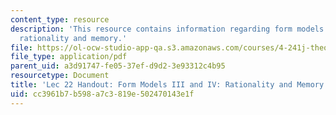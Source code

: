 ```yaml
---
content_type: resource
description: 'This resource contains information regarding form models III and IV:
  rationality and memory.'
file: https://ol-ocw-studio-app-qa.s3.amazonaws.com/courses/4-241j-theory-of-city-form-spring-2013/cc3961b7b598a7c3819e502470143e1f_MIT4_241JS13_handout22.pdf
file_type: application/pdf
parent_uid: a3d91747-fe05-37ef-d9d2-3e93312c4b95
resourcetype: Document
title: 'Lec 22 Handout: Form Models III and IV: Rationality and Memory'
uid: cc3961b7-b598-a7c3-819e-502470143e1f
---
```

